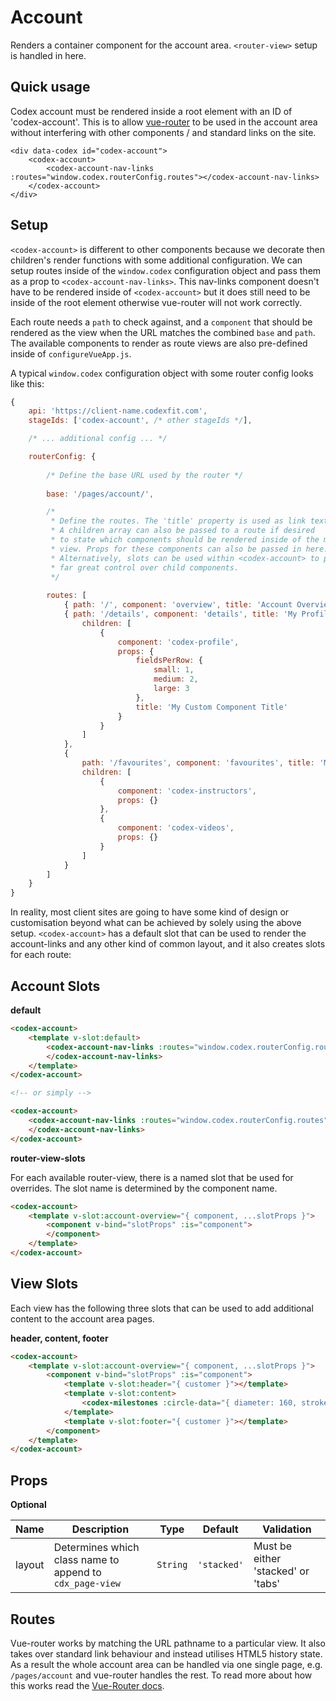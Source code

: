 # Account

Renders a container component for the account area. `<router-view>` setup is handled in here.

## Quick usage

Codex account must be rendered inside a root element with an ID of 'codex-account'. This is to allow [vue-router](https://router.vuejs.org/) to be used in the account area without interfering with other components / and standard links on the site.

```vue
<div data-codex id="codex-account">
	<codex-account>
		<codex-account-nav-links :routes="window.codex.routerConfig.routes"></codex-account-nav-links>
	</codex-account>
</div>
```

## Setup

`<codex-account>` is different to other components because we decorate then children's render functions with some additional configuration. We can setup routes inside of the `window.codex` configuration object and pass them as a prop to `<codex-account-nav-links>`. This nav-links component doesn't have to be rendered inside of `<codex-account>` but it does still need to be inside of the root element otherwise vue-router will not work correctly.

Each route needs a `path` to check against, and a `component` that should be rendered as the view when the URL matches the combined `base` and `path`. The available components to render as route views are also pre-defined inside of `configureVueApp.js`.

A typical `window.codex` configuration object with some router config looks like this:

```js
{
	api: 'https://client-name.codexfit.com',
	stageIds: ['codex-account', /* other stageIds */],

	/* ... additional config ... */

	routerConfig: {
		
		/* Define the base URL used by the router */
		
		base: '/pages/account/',

		/*
		 * Define the routes. The 'title' property is used as link text. 
		 * A children array can also be passed to a route if desired
		 * to state which components should be rendered inside of the main
		 * view. Props for these components can also be passed in here.
		 * Alternatively, slots can be used within <codex-account> to provide
		 * far great control over child components.
		 */
		
		routes: [
			{ path: '/', component: 'overview', title: 'Account Overview' },
			{ path: '/details', component: 'details', title: 'My Profile',
				children: [
					{
						component: 'codex-profile',
						props: {
							fieldsPerRow: {
								small: 1,
								medium: 2,
								large: 3
							},
							title: 'My Custom Component Title'
						}
					}
				]
			},
			{
				path: '/favourites', component: 'favourites', title: 'My Favourites',
				children: [
					{
						component: 'codex-instructors',
						props: {}
					},
					{
						component: 'codex-videos',
						props: {}
					}
				]
			}
		]
	}
}
```

In reality, most client sites are going to have some kind of design or customisation beyond what can be achieved by solely using the above setup. `<codex-account>` has a default slot that can be used to render the account-links and any other kind of common layout, and it also creates slots for each route:

## Account Slots

**default**

```html
<codex-account>
	<template v-slot:default>
		<codex-account-nav-links :routes="window.codex.routerConfig.routes">
		</codex-account-nav-links>
	</template>
</codex-account>

<!-- or simply -->

<codex-account>
	<codex-account-nav-links :routes="window.codex.routerConfig.routes">
	</codex-account-nav-links>
</codex-account>
```

**router-view-slots**

For each available router-view, there is a named slot that be used for overrides. The slot name is determined by the component name.

```html
<codex-account>
	<template v-slot:account-overview="{ component, ...slotProps }">
		<component v-bind="slotProps" :is="component">
		</component>
	</template>
</codex-account>
```

## View Slots

Each view has the following three slots that can be used to add additional content to the account area pages.

**header, content, footer**

```html
<codex-account>
	<template v-slot:account-overview="{ component, ...slotProps }">
		<component v-bind="slotProps" :is="component">
			<template v-slot:header="{ customer }"></template>
			<template v-slot:content>
				<codex-milestones :circle-data="{ diameter: 160, strokeWidth: 12 }"></codex-milestones>
			</template>
			<template v-slot:footer="{ customer }"></template>
		</component>
	</template>
</codex-account>
```

## Props

**Optional**

| Name | Description | Type | Default | Validation |
| - | - | - | - | - |
| layout | Determines which class name to append to `cdx_page-view` | `String` | `'stacked'` | Must be either 'stacked' or 'tabs' |


## Routes

Vue-router works by matching the URL pathname to a particular view. It also takes over standard link behaviour and instead utilises HTML5 history state. As a result the whole account area can be handled via one single page, e.g. `/pages/account` and vue-router handles the rest. To read more about how this works read the [Vue-Router docs](https://router.vuejs.org/).

